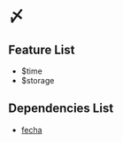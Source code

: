 # 〆

## Feature List

* $time
* $storage

## Dependencies List

* [fecha](https://github.com/taylorhakes/fecha)
